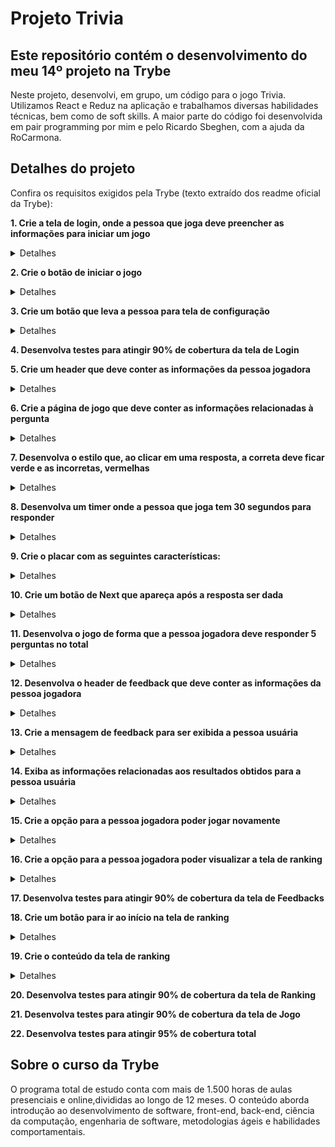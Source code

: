 # Projeto Trivia
## Este repositório contém o desenvolvimento do meu 14º projeto na Trybe

Neste projeto, desenvolvi, em grupo, um código para o jogo Trivia. Utilizamos React e Reduz na aplicação e trabalhamos diversas habilidades técnicas, bem como de soft skills. A maior parte do código foi desenvolvida em pair programming por mim e pelo Ricardo Sbeghen, com a ajuda da RoCarmona.

## Detalhes do projeto

Confira os requisitos exigidos pela Trybe (texto extraído dos readme oficial da Trybe):

**1. Crie a tela de login, onde a pessoa que joga deve preencher as informações para iniciar um jogo**

<details><summary>Detalhes</summary>
<p>

> Criar a tela de login contendo as informações de nome e email, onde a pessoa que joga deve conseguir escrever seu nome e email nos inputs e o botão de jogar ("Play") deve estar desabilitado caso não tenha alguma dessas informações.

</p>
</details>

**2. Crie o botão de iniciar o jogo**

<details><summary>Detalhes</summary>
<p>

> O botão "Play" deve fazer requisição para a API para obter o token e redirecionar a pessoa para tela de jogo.

</p>
</details>

**3. Crie um botão que leva a pessoa para tela de configuração**

<details><summary>Detalhes</summary>
<p>

> A tela inicial deve conter um botão que leve para a configuração do jogo.

</p>
</details>

**4.  Desenvolva testes para atingir 90% de cobertura da tela de Login**

**5.  Crie um header que deve conter as informações da pessoa jogadora**

<details><summary>Detalhes</summary>
<p>

> O header deve conter as informações sobre a pessoa jogadora, como a imagem do Gravatar, o nome e o placar.

</p>
</details>

**6. Crie a página de jogo que deve conter as informações relacionadas à pergunta**

<details><summary>Detalhes</summary>
<p>

> Deve ser feita a requisição para a API para popular o jogo com as perguntas, categoria e alternativas.

</p>
</details>

**7. Desenvolva o estilo que, ao clicar em uma resposta, a correta deve ficar verde e as incorretas, vermelhas**

<details><summary>Detalhes</summary>
<p>

> Ao responder a pergunta, se a alternativa for correta, deve ficar verde, caso contrário, vermelha.

</p>
</details>

**8. Desenvolva um timer onde a pessoa que joga tem 30 segundos para responder**

<details><summary>Detalhes</summary>
<p>

> A página deve conter um timer com o tempo máximo de 30 segundos para responder. Caso ultrapasse o tempo, a pergunta é considerada errada.

</p>
</details>

**9. Crie o placar com as seguintes características:**

<details><summary>Detalhes</summary>
<p>

> Ao clicar na resposta correta, pontos devem ser somados no placar da pessoa que está jogando.

</p>
</details>

**10. Crie um botão de Next que apareça após a resposta ser dada**

<details><summary>Detalhes</summary>
<p>

> Deve aparecer um botão de próxima ("Next") pergunta após a resposta ser dada.

</p>
</details>

**11. Desenvolva o jogo de forma que a pessoa jogadora deve responder 5 perguntas no total**

<details><summary>Detalhes</summary>
<p>

> O jogo deve ser composto por 5 perguntas, onde, a cada nova pergunta, o timer é reiniciado. Após respondê-las, a pessoa que joga deve ser redirecionada para a tela de feedback.

</p>
</details>

**12. Desenvolva o header de feedback que deve conter as informações da pessoa jogadora**

<details><summary>Detalhes</summary>
<p>

> A tela de feedback deve conter as informações da pessoa que joga, incluindo o placar com o valor referente ao desempenho no jogo.

</p>
</details>

**13. Crie a mensagem de feedback para ser exibida a pessoa usuária**

<details><summary>Detalhes</summary>
<p>

> A tela de feedback deve exibir uma mensagem relacionada ao desempenho da pessoa que jogou.

</p>
</details>

**14. Exiba as informações relacionadas aos resultados obtidos para a pessoa usuária**

<details><summary>Detalhes</summary>
<p>

> A tela de feedback deve exibir informações sobre o desempenho da pessoa, como o placar final e o número de perguntas que acertou.

</p>
</details>

**15. Crie a opção para a pessoa jogadora poder jogar novamente**

<details><summary>Detalhes</summary>
<p>

> A pessoa terá a opção de jogar novamente ("Play Again") que, ao ser clicada, levará para a tela de inicial.

</p>
</details>

**16. Crie a opção para a pessoa jogadora poder visualizar a tela de ranking**

<details><summary>Detalhes</summary>
<p>

> Deve existir um botão que redirecione a pessoa para a tela de ranking.

</p>
</details>

**17. Desenvolva testes para atingir 90% de cobertura da tela de Feedbacks**

**18. Crie um botão para ir ao início na tela de ranking**

<details><summary>Detalhes</summary>
<p>

> O botão deve redirecionar a pessoa para a tela de inicial (login).

</p>
</details>

**19. Crie o conteúdo da tela de ranking**

<details><summary>Detalhes</summary>
<p>

> A tela de ranking deve possuir uma lista com a imagem, nome e pontuação das pessoas que jogaram e deve ficar armazenado no localStorage.

</p>
</details>

**20. Desenvolva testes para atingir 90% de cobertura da tela de Ranking**

**21. Desenvolva testes para atingir 90% de cobertura da tela de Jogo**

**22.  Desenvolva testes para atingir 95% de cobertura total**

## Sobre o curso da Trybe
O programa total de estudo conta com mais de 1.500 horas de aulas presenciais e online,divididas ao longo de 12 meses. O conteúdo aborda introdução ao desenvolvimento de software, front-end, back-end, ciência da computação, engenharia de software, metodologias ágeis e habilidades comportamentais.
